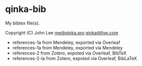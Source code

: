 # qinka-bib
My bibtex file(s).

Copyright (C) John Lee <me@qinka.pro> <qinka@live.com>

* references-1a    from Mendeley, exported via Overleaf
* references-1a    from Mendeley, exported via Mendeley
* references-2     from Zotero, expoted via Overleaf, BibTeX
* references-2-la  from Zotero, expoted via Overleaf, BibLaTeX
